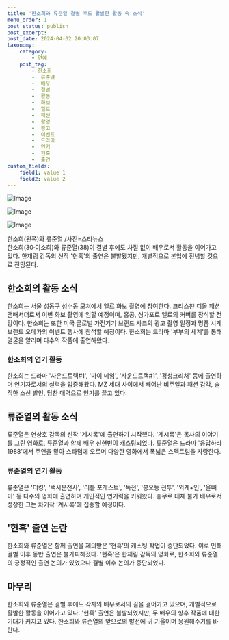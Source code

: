 ```yaml
---
title: '한소희와 류준열 결별 후도 활발한 활동 속 소식'
menu_order: 1
post_status: publish
post_excerpt: 
post_date: 2024-04-02 20:03:07
taxonomy:
    category:
        - 연예
    post_tag:
        - 한소희
        -  류준열
        -  배우
        -  결별
        -  활동
        -  화보
        -  엘르
        -  패션
        -  촬영
        -  광고
        -  이벤트
        -  드라마
        -  연기
        -  현혹
        -  출연
custom_fields:
    field1: value 1
    field2: value 2
---
```


![Image](https://mimgnews.pstatic.net/image/108/2024/04/02/0003225427_001_20240402143601209.jpg?type=w540)

![Image](https://ssl.pstatic.net/mimgnews/image/108/2024/04/02/0003225427_002_20240402143601271.jpg?type=w540)

![Image](https://mimgnews.pstatic.net/image/108/2024/04/02/0003225427_003_20240402143601501.jpg?type=w540)

한소희(왼쪽)와 류준열 /사진=스타뉴스  
한소희(30·이소희)와 류준열(38)이 결별 후에도 차질 없이 배우로서 활동을 이어가고 있다. 한재림 감독의 신작 '현혹'의 출연은 불발됐지만, 개별적으로 본업에 전념할 것으로 전망된다.  
## 한소희의 활동 소식  
한소희는 서울 성동구 성수동 모처에서 엘르 화보 촬영에 참여한다. 크리스챤 디올 패션 앰배서더로서 이번 화보 촬영에 임할 예정이며, 홍콩, 싱가포르 엘르의 커버를 장식할 전망이다. 한소희는 또한 미국 글로벌 가전기기 브랜드 샤크의 광고 촬영 일정과 명품 시계 브랜드 오메가의 이벤트 행사에 참석할 예정이다. 한소희는 드라마 '부부의 세계'를 통해 얼굴을 알리며 다수의 작품에 출연해왔다.  
### 한소희의 연기 활동  
한소희는 드라마 '사운드트랙#1', '마이 네임', '사운드트랙#1', '경성크리처' 등에 출연하며 연기자로서의 실력을 입증해왔다. MZ 세대 사이에서 빼어난 비주얼과 패션 감각, 솔직한 소신 발언, 당찬 매력으로 인기를 끌고 있다.  
## 류준열의 활동 소식  
류준열은 연상호 감독의 신작 '계시록'에 출연하기 시작했다. '계시록'은 목사의 이야기를 그린 영화로, 류준열과 함께 배우 신현빈이 캐스팅되었다. 류준열은 드라마 '응답하라 1988'에서 주연을 맡아 스타덤에 오르며 다양한 영화에서 폭넓은 스펙트럼을 자랑한다.  
### 류준열의 연기 활동  
류준열은 '더킹', '택시운전사', '리틀 포레스트', '독전', '봉오동 전투', '외계+인', '올빼미' 등 다수의 영화에 출연하며 개인적인 연기력을 키워왔다. 충무로 대체 불가 배우로서 성장한 그는 차기작 '계시록'에 집중할 예정이다.  
## '현혹' 출연 논란  
한소희와 류준열은 함께 출연을 제의받은 '현혹'의 캐스팅 작업이 중단되었다. 이로 인해 결별 이후 동반 출연은 불가피해졌다. '현혹'은 한재림 감독의 영화로, 한소희와 류준열의 긍정적인 출연 논의가 있었으나 결별 이후 논의가 중단되었다.  
## 마무리  
한소희와 류준열은 결별 후에도 각자의 배우로서의 길을 걸어가고 있으며, 개별적으로 활발한 활동을 이어가고 있다. '현혹' 출연은 불발되었지만, 두 배우의 향후 작품에 대한 기대가 커지고 있다. 한소희와 류준열의 앞으로의 발전에 귀 기울이며 응원해주기를 바란다.
